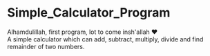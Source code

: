 # Simple_Calculator_Program
Alhamdulillah, first program, lot to come insh'allah ❤
<br>
A simple calculator which can add, subtract, multiply, divide and find remainder of two numbers.

